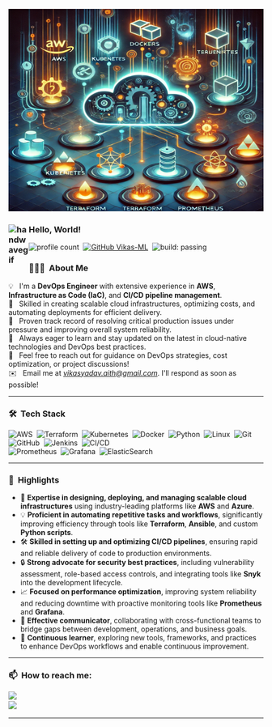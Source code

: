 <p align="center">
 <img width="800" height="400" src="image.png">
</p>

### <img alt="handwavegif" src="https://user-images.githubusercontent.com/39513876/112366216-8cfe7400-8cfe-11eb-8116-7d3dbae20e97.gif" width='40' align="left"/> Hello, World!  
![profile count](https://komarev.com/ghpvc/?username=vikasops&color=blue)&nbsp;
[![GitHub Vikas-ML](https://img.shields.io/github/followers/vikasops?label=follow&style=social)](https://github.com/vikasops)&nbsp;
![build: passing](https://img.shields.io/badge/build-passing-success)

### 👨🏻‍💻 &nbsp;About Me  

💡 &nbsp; I'm a **DevOps Engineer** with extensive experience in **AWS**, **Infrastructure as Code (IaC)**, and **CI/CD pipeline management**.  
🚀 &nbsp; Skilled in creating scalable cloud infrastructures, optimizing costs, and automating deployments for efficient delivery.  
🎯 &nbsp; Proven track record of resolving critical production issues under pressure and improving overall system reliability.  
🌱 &nbsp; Always eager to learn and stay updated on the latest in cloud-native technologies and DevOps best practices.  
💬 &nbsp; Feel free to reach out for guidance on DevOps strategies, cost optimization, or project discussions!  
✉️ &nbsp; Email me at *vikasyadav.aith@gmail.com*. I'll respond as soon as possible!  

---

### 🛠 &nbsp;Tech Stack  

![AWS](https://img.shields.io/badge/-AWS-05122A?style=flat&logo=amazon-aws&logoColor=F90)&nbsp;
![Terraform](https://img.shields.io/badge/-Terraform-05122A?style=flat&logo=terraform&logoColor=7B42BC)&nbsp;
![Kubernetes](https://img.shields.io/badge/-Kubernetes-05122A?style=flat&logo=kubernetes&logoColor=326CE5)&nbsp;
![Docker](https://img.shields.io/badge/-Docker-05122A?style=flat&logo=docker)&nbsp;
![Python](https://img.shields.io/badge/-Python-05122A?style=flat&logo=python)&nbsp;
![Linux](https://img.shields.io/badge/-Linux-05122A?style=flat&logo=linux&logoColor=FCC624)&nbsp;
![Git](https://img.shields.io/badge/-Git-05122A?style=flat&logo=git)&nbsp;
![GitHub](https://img.shields.io/badge/-GitHub-05122A?style=flat&logo=github)&nbsp;
![Jenkins](https://img.shields.io/badge/-Jenkins-05122A?style=flat&logo=jenkins)&nbsp;
![CI/CD](https://img.shields.io/badge/-CI%2FCD-05122A?style=flat&logo=codepipeline)&nbsp;  
![Prometheus](https://img.shields.io/badge/-Prometheus-05122A?style=flat&logo=prometheus)&nbsp;
![Grafana](https://img.shields.io/badge/-Grafana-05122A?style=flat&logo=grafana)&nbsp;
![ElasticSearch](https://img.shields.io/badge/-ElasticSearch-05122A?style=flat&logo=elasticsearch)&nbsp;

---

### 🚀 &nbsp;Highlights  

- 🌟 **Expertise in designing, deploying, and managing scalable cloud infrastructures** using industry-leading platforms like **AWS** and **Azure**.  
- 💡 **Proficient in automating repetitive tasks and workflows**, significantly improving efficiency through tools like **Terraform**, **Ansible**, and custom **Python scripts**.  
- 🛠️ **Skilled in setting up and optimizing CI/CD pipelines**, ensuring rapid and reliable delivery of code to production environments.  
- 🔒 **Strong advocate for security best practices**, including vulnerability assessment, role-based access controls, and integrating tools like **Snyk** into the development lifecycle.  
- 📈 **Focused on performance optimization**, improving system reliability and reducing downtime with proactive monitoring tools like **Prometheus** and **Grafana**.  
- 💬 **Effective communicator**, collaborating with cross-functional teams to bridge gaps between development, operations, and business goals.  
- 🌱 **Continuous learner**, exploring new tools, frameworks, and practices to enhance DevOps workflows and enable continuous improvement.  

---

### 📫 &nbsp;How to reach me:  

[<img src="https://img.shields.io/badge/linkedin-%230077B5.svg?&style=for-the-badge&logo=linkedin&logoColor=white">](www.linkedin.com/in/vikas-yadav-devops)  
[<img src="https://img.shields.io/badge/Portfolio-%23070831.svg?&style=for-the-badge">](https://vikas-ml.github.io/)  

---
